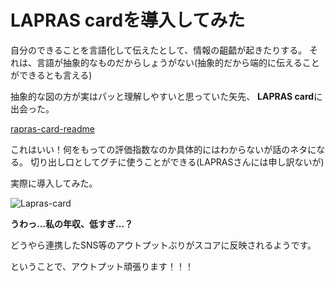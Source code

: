 # LAPRAS cardを導入してみた
自分のできることを言語化して伝えたとして、情報の齟齬が起きたりする。
それは、言語が抽象的なものだからしょうがない(抽象的だから端的に伝えることができるとも言える)

抽象的な図の方が実はパッと理解しやすいと思っていた矢先、
**LAPRAS card**に出会った。

[rapras-card-readme](https://github.com/kawamataryo/lapras-card-readme)

これはいい！何をもっての評価指数なのか具体的にはわからないが話のネタになる。
切り出し口としてグチに使うことができる(LAPRASさんには申し訳ないが)

実際に導入してみた。

![Lapras-card](https://github.com/msyxxxt/hardcover/fig/20240514_Lapras-card.png "Lapras cardの画像")

**うわっ...私の年収、低すぎ...？**

どうやら連携したSNS等のアウトプットぶりがスコアに反映されるようです。

ということで、アウトプット頑張ります！！！
